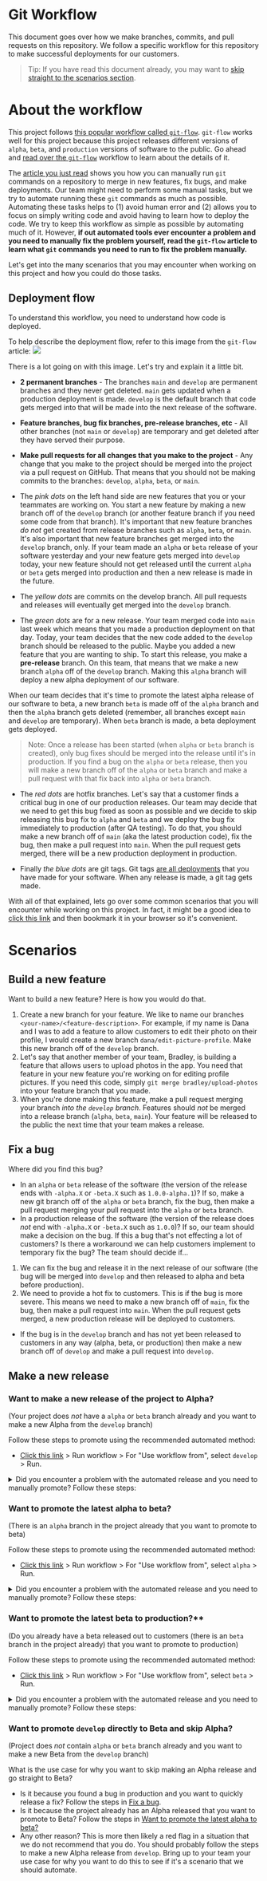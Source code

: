 [url-tags]: https://github.com/customerio/customerio-ios/tags
[url-promote-action]: https://github.com/customerio/customerio-ios/actions/workflows/promote.yml

# Git Workflow 

This document goes over how we make branches, commits, and pull requests on this repository. We follow a specific workflow for this repository to make successful deployments for our customers. 

> Tip: If you have read this document already, you may want to [skip straight to the scenarios section](#Scenarios). 

# About the workflow 

This project follows [this popular workflow called `git-flow`](https://nvie.com/posts/a-successful-git-branching-model/). `git-flow` works well for this project because this project releases different versions of `alpha`, `beta`, and `production` versions of software to the public. Go ahead and [read over the `git-flow`](https://nvie.com/posts/a-successful-git-branching-model/) workflow to learn about the details of it. 

The [article you just read](https://nvie.com/posts/a-successful-git-branching-model/) shows you how you can manually run `git` commands on a repository to merge in new features, fix bugs, and make deployments. Our team might need to perform some manual tasks, but we try to automate running these `git` commands as much as possible. Automating these tasks helps to (1) avoid human error and (2) allows you to focus on simply writing code and avoid having to learn how to deploy the code. We try to keep this workflow as simple as possible by automating much of it. However, **if out automated tools ever encounter a problem and you need to manually fix the problem yourself, read the `git-flow` article to learn what `git` commands you need to run to fix the problem manually.**

Let's get into the many scenarios that you may encounter when working on this project and how you could do those tasks. 

## Deployment flow 

To understand this workflow, you need to understand how code is deployed. 

To help describe the deployment flow, refer to this image from the `git-flow` article:
![](https://nvie.com/img/git-model@2x.png)

There is a lot going on with this image. Let's try and explain it a little bit. 
* **2 permanent branches** - The branches `main` and `develop` are permanent branches and they never get deleted. `main` gets updated when a production deployment is made. `develop` is the default branch that code gets merged into that will be made into the next release of the software. 
* **Feature branches, bug fix branches, pre-release branches, etc** - All other branches (not `main` or `develop`) are temporary and get deleted after they have served their purpose. 
* **Make pull requests for all changes that you make to the project** - Any change that you make to the project should be merged into the project via a pull request on GitHub. That means that you should not be making commits to the branches: `develop`, `alpha`, `beta`, or `main`. 

* The *pink dots* on the left hand side are new features that you or your teammates are working on. You start a new feature by making a new branch off of the `develop` branch (or another feature branch if you need some code from that branch). It's important that new feature branches *do not* get created from release branches such as `alpha`, `beta`, or `main`. It's also important that new feature branches get merged into the `develop` branch, only. If your team made an `alpha` or `beta` release of your software yesterday and your new feature gets merged into `develop` today, your new feature should not get released until the current `alpha` or `beta` gets merged into production and then a new release is made in the future. 
* The *yellow dots* are commits on the develop branch. All pull requests and releases will eventually get merged into the `develop` branch. 
* The *green dots* are for a new release. Your team merged code into `main` last week which means that you made a production deployment on that day. Today, your team decides that the new code added to the `develop` branch should be released to the public. Maybe you added a new feature that you are wanting to ship. To start this release, you make a **pre-release** branch. On this team, that means that we make a new branch `alpha` off of the `develop` branch. Making this `alpha` branch will deploy a new alpha deployment of our software. 

When our team decides that it's time to promote the latest alpha release of our software to beta, a new branch `beta` is made off of the `alpha` branch and then the `alpha` branch gets deleted (remember, all branches except `main` and `develop` are temporary). When `beta` branch is made, a beta deployment gets deployed. 

> Note: Once a release has been started (when `alpha` or `beta` branch is created), only bug fixes should be merged into the release until it's in production. If you find a bug on the `alpha` or `beta` release, then you will make a new branch off of the `alpha` or `beta` branch and make a pull request with that fix back into `alpha` or `beta` branch. 

* The *red dots* are hotfix branches. Let's say that a customer finds a critical bug in one of our production releases. Our team may decide that we need to get this bug fixed as soon as possible and we decide to skip releasing this bug fix to `alpha` and `beta` and we deploy the bug fix immediately to production (after QA testing). To do that, you should make a new branch off of `main` (aka the latest production code), fix the bug, then make a pull request into `main`. When the pull request gets merged, there will be a new production deployment in production. 

* Finally *the blue dots* are git tags. Git tags [are all deployments][url-tags] that you have made for your software. When any release is made, a git tag gets made. 

With all of that explained, lets go over some common scenarios that you will encounter while working on this project. In fact, it might be a good idea to [click this link](#Scenarios) and then bookmark it in your browser so it's convenient. 

# Scenarios 

## Build a new feature 

Want to build a new feature? Here is how you would do that. 
1. Create a new branch for your feature. We like to name our branches `<your-name>/<feature-description>`. For example, if my name is Dana and I was to add a feature to allow customers to edit their photo on their profile, I would create a new branch `dana/edit-picture-profile`. Make this new branch off of the `develop` branch. 
2. Let's say that another member of your team, Bradley, is building a feature that allows users to upload photos in the app. You need that feature in your new feature you're working on for editing profile pictures. If you need this code, simply `git merge bradley/upload-photos` into your feature branch that you made. 
3. When you're done making this feature, make a pull request merging your branch *into the `develop` branch*. Features should *not* be merged into a release branch (`alpha`, `beta`, `main`). Your feature will be released to the public the next time that your team makes a release. 

## Fix a bug 

Where did you find this bug? 
* In an `alpha` or `beta` release of the software (the version of the release ends with `-alpha.X` or `-beta.X` such as `1.0.0-alpha.1`)? If so, make a new git branch off of the `alpha` or `beta` branch, fix the bug, then make a pull request merging your pull request into the `alpha` or `beta` branch. 
* In a production release of the software (the version of the release does *not* end with `-alpha.X` or `-beta.X` such as `1.0.0`)? If so, our team should make a decision on the bug. If this a bug that's not effecting a lot of customers? Is there a workaround we can help customers implement to temporary fix the bug? The team should decide if...
1. We can fix the bug and release it in the next release of our software (the bug will be merged into `develop` and then released to alpha and beta before production).
2. We need to provide a hot fix to customers. This is if the bug is more severe. This means we need to make a new branch off of `main`, fix the bug, then make a pull request into `main`. When the pull request gets merged, a new production release will be deployed to customers. 
* If the bug is in the `develop` branch and has not yet been released to customers in any way (alpha, beta, or production) then make a new branch off of `develop` and make a pull request into `develop`. 

## Make a new release 

### Want to make a new release of the project to Alpha? 
(Your project does *not* have a `alpha` or `beta` branch already and you want to make a new Alpha from the `develop` branch)

Follow these steps to promote using the recommended automated method:
* [Click this link][url-promote-action] > Run workflow > For "Use workflow from", select `develop` > Run. 

<details>
<summary>Did you encounter a problem with the automated release and you need to manually promote? Follow these steps:</summary>
<br>
* Run these `git` commands from your computer:

```bash
git fetch 

git switch develop
git pull 

git checkout -b alpha
git push origin alpha 
```

* Tell the team that you encountered an issue with making an automated release so it can be fixed. 
</details>

### Want to promote the latest alpha to beta? 
(There is an `alpha` branch in the project already that you want to promote to beta)

Follow these steps to promote using the recommended automated method:
* [Click this link][url-promote-action] > Run workflow > For "Use workflow from", select `alpha` > Run. 

<details>
<summary>Did you encounter a problem with the automated release and you need to manually promote? Follow these steps:</summary>
<br>
* Run these `git` commands from your computer:

```bash
git fetch 

git switch alpha
git pull 

git checkout -b beta
git push origin beta

git push origin --delete alpha 
```

* Tell the team that you encountered an issue with making an automated release so it can be fixed. 
</details>

### Want to promote the latest beta to production?** 
(Do you already have a beta released out to customers (there is an `beta` branch in the project already) that you want to promote to production)

Follow these steps to promote using the recommended automated method:
* [Click this link][url-promote-action] > Run workflow > For "Use workflow from", select `beta` > Run. 

<details>
<summary>Did you encounter a problem with the automated release and you need to manually promote? Follow these steps:</summary>
<br>
* Run these `git` commands from your computer:

```bash
git fetch 

git switch beta
git pull

git switch main
git pull 

git merge --ff beta 
git push origin main 

git push origin --delete beta 

git switch develop 
git pull 
git merge main
git push origin develop 
```

* Tell the team that you encountered an issue with making an automated release so it can be fixed. 
</details>

### Want to promote `develop` directly to Beta and skip Alpha? 
(Project does *not* contain `alpha` or `beta` branch already and you want to make a new Beta from the `develop` branch)

What is the use case for why you want to skip making an Alpha release and go straight to Beta? 

* Is it because you found a bug in production and you want to quickly release a fix? Follow the steps in [Fix a bug](#Fix-a-bug). 
* Is it because the project already has an Alpha released that you want to promote to Beta? Follow the steps in [Want to promote the latest alpha to beta?](#Want-to-promote-the-latest-alpha-to-beta)
* Any other reason? This is more then likely a red flag in a situation that we do not recommend that you do. You should probably follow the steps to make a new Alpha release from `develop`. 
Bring up to your team your use case for why you want to do this to see if it's a scenario that we should automate.

